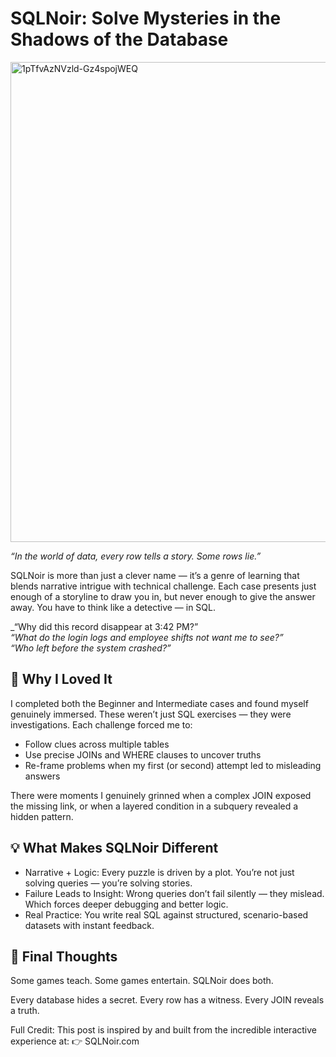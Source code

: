 # SQLNoir: Solve Mysteries in the Shadows of the Database

<img width="1376" height="768" alt="1pTfvAzNVzld-Gz4spojWEQ" src="https://github.com/user-attachments/assets/4df8b6a4-b23a-4605-a294-383bd228b183" />

_“In the world of data, every row tells a story. Some rows lie.”_

SQLNoir is more than just a clever name — it’s a genre of learning that blends narrative intrigue with technical challenge. Each case presents just enough of a storyline to draw you in, but never enough to give the answer away. You have to think like a detective — in SQL.

_“Why did this record disappear at 3:42 PM?”  
_“What do the login logs and employee shifts not want me to see?”_  
_“Who left before the system crashed?”_  

## 🎯 Why I Loved It

I completed both the Beginner and Intermediate cases and found myself genuinely immersed. These weren’t just SQL exercises — they were investigations. Each challenge forced me to:

- Follow clues across multiple tables
- Use precise JOINs and WHERE clauses to uncover truths
- Re-frame problems when my first (or second) attempt led to misleading answers

There were moments I genuinely grinned when a complex JOIN exposed the missing link, or when a layered condition in a subquery revealed a hidden pattern.

## 💡 What Makes SQLNoir Different

- Narrative + Logic: Every puzzle is driven by a plot. You’re not just solving queries — you’re solving stories.
- Failure Leads to Insight: Wrong queries don’t fail silently — they mislead. Which forces deeper debugging and better logic.
- Real Practice: You write real SQL against structured, scenario-based datasets with instant feedback.
  
## 📌 Final Thoughts

Some games teach. Some games entertain. SQLNoir does both.

Every database hides a secret.
Every row has a witness.
Every JOIN reveals a truth.


Full Credit:
This post is inspired by and built from the incredible interactive experience at:
👉 SQLNoir.com
